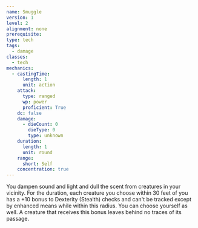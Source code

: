 ```yaml
---
name: Smuggle
version: 1
level: 2
alignment: none
prerequisite: 
type: tech
tags:
  - damage
classes:
  - tech
mechanics:
  - castingTime:
      length: 1
      unit: action
    attack:
      type: ranged
      wp: power
      proficient: True
    dc: false
    damage:
      - dieCount: 0
        dieType: 0
        type: unknown
    duration:
      length: 1
      unit: round
    range:
      short: Self
    concentration: true
---
```

You dampen sound and light and dull the scent from creatures in your vicinity. For the duration, each creature you choose within 30 feet of you has a +10 bonus to Dexterity (Stealth) checks and can't be tracked except by enhanced means while within this radius. You can choose yourself as well. A creature that receives this bonus leaves behind no traces of its passage.
    